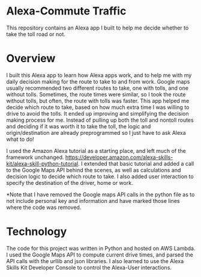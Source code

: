 # Alexa-Commute Traffic
This repository contains an Alexa app I built to help me decide whether to take the toll road or not.

# Overview
I built this Alexa app to learn how Alexa apps work, and to help me with my daily decision making
for the route to take to and from work.  Google maps usually recommended two different routes to
take, one with tolls, and one without tolls.  Sometimes, the route times were similar, so I took the
route without tolls, but often, the route with tolls was faster.  This app helped me decide which route
to take, based on how much extra time I was willing to drive to avoid the tolls.  It ended up improving and simplifying the decision making process for me.  Instead of pulling up both the toll and nontoll routes and deciding if it was worth it to take the toll, the logic and origin/destination are already preprogrammed so I just have to ask Alexa what to do!  

I used the Amazon Alexa tutorial as a starting place, and left much of the framework unchanged.  https://developer.amazon.com/alexa-skills-kit/alexa-skill-python-tutorial.  I extended that basic tutorial and added a call to the Google Maps API behind the scenes, as well as calculations and decision logic to decide which route to take.  I also added user interaction to specify the destination of the driver, home or work.

*Note that I have removed the Google maps API calls in the python file as to not include personal key and information and have marked those lines where the code was removed.

# Technology

The code for this project was written in Python and hosted on AWS Lambda.  I used the Google Maps API to compute current drive times, and parsed the API calls with the urllib and json libraries.  I also learned to use the Alexa Skills Kit Developer Console to control the Alexa-User interactions.




